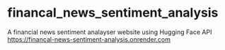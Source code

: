# financal_news_sentiment_analysis
A financial news sentiment analayser website using Hugging Face API
https://financal-news-sentiment-analysis.onrender.com
